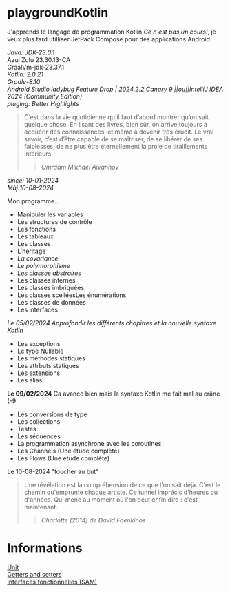 # playgroundKotlin

J'apprends le langage de programmation Kotlin *Ce n'est pas un cours!*, je veux plus tard utilliser JetPack Compose pour des applications Android<br>

*Java: JDK-23.0.1*<br>Azul Zulu 23.30.13-CA<br>GraalVm-jdk-23.37.1<br>*Kotlin: 2.0.21*<br>*Gradle-8.10*<br>*Android Studio ladybug Feature Drop | 2024.2.2 Canary 9 ||ou||IntelliJ IDEA 2024 (Community Edition)*<br>*pluging: Better Highlights*

>C’est dans la vie quotidienne qu’il faut d’abord montrer qu’on sait quelque chose. En lisant des livres, bien sûr, on arrive toujours à acquérir des connaissances, et même à devenir très érudit. Le vrai savoir, c’est d’être capable de se maîtriser, de se libérer de ses faiblesses, de ne plus être éternellement la proie de tiraillements intérieurs.
> >*Omraam Mikhaël Aïvanhov*

*since: 10-01-2024*<br>*Màj:10-08-2024*

Mon programme...
- Manipuler les variables
- Les structures de contrôle
- Les fonctions
- Les tableaux
- Les classes 
- L'héritage
- *La covariance*
- *Le polymorphisme*
- *Les classes abstraires*
- Les classes internes
- Les classes imbriquées
- Les classes scelléesLes énumérations
- Les classes de données
- Les interfaces

*Le 05/02/2024 Approfondir les différents chapitres et la nouvelle syntaxe Kotlin*

- Les exceptions
- Le type Nullable
- Les méthodes statiques
- Les attrbuts statiques
- Les extensions
- Les alias

**Le 09/02/2024** Ca avance bien mais la syntaxe Kotlin me fait mal au crâne (-9

- Les conversions de type
- Les collections
- Testes
- Les séquences
- La programmation asynchrone avec les coroutines
- Les Channels (Une étude complète)
- Les Flows (Une étude complète)

Le 10-08-2024 "toucher au but"
>Une révélation est la compréhension de ce que l'on sait déjà. C'est le chemin qu'emprunte chaque artiste. Ce tunnel imprécis d'heures ou d'années. Qui mène au moment où l'on peut enfin dire : c'est maintenant.
> >*Charlotte (2014) de David Foenkinos*

# Informations


[Unit](https://kotlinlang.org/api/latest/jvm/stdlib/kotlin/-unit/)<br>
[Getters and setters](https://kotlinlang.org/docs/properties.html#declaring-properties)<br>
[Interfaces fonctionnelles (SAM)](https://kotlinlang.org/docs/fun-interfaces.html)